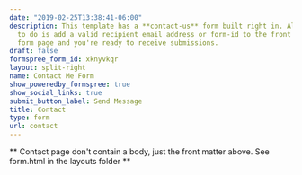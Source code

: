```yaml
---
date: "2019-02-25T13:38:41-06:00"
description: This template has a **contact-us** form built right in. All you need
  to do is add a valid recipient email address or form-id to the front matter of this
  form page and you're ready to receive submissions.
draft: false
formspree_form_id: xknyvkqr
layout: split-right
name: Contact Me Form
show_poweredby_formspree: true
show_social_links: true
submit_button_label: Send Message
title: Contact
type: form
url: contact
---
```


** Contact page don't contain a body, just the front matter above.
See form.html in the layouts folder **
